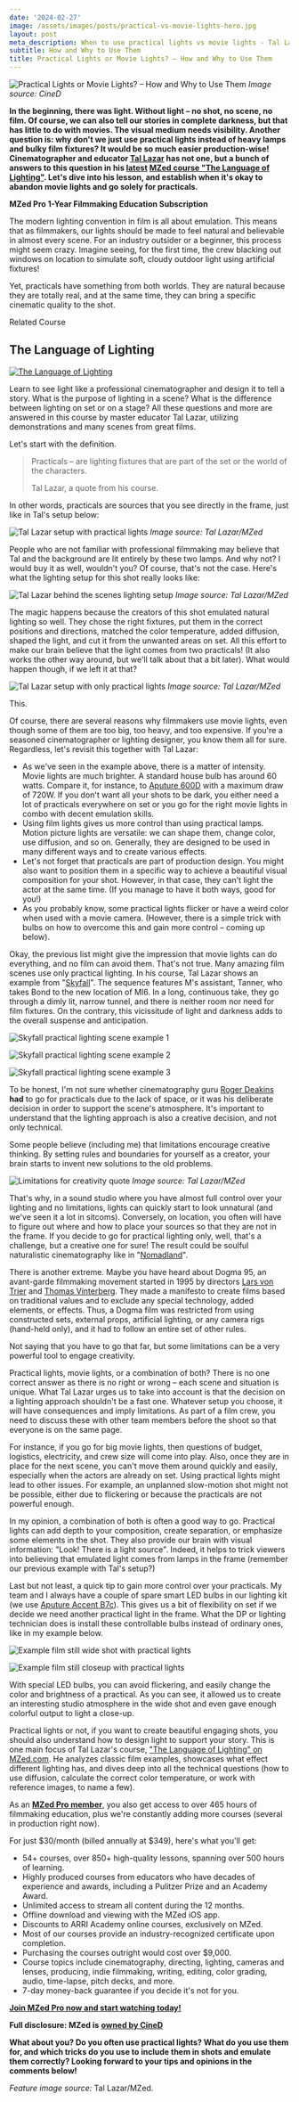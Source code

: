 ```yaml
---
date: '2024-02-27'
image: /assets/images/posts/practical-vs-movie-lights-hero.jpg
layout: post
meta_description: When to use practical lights vs movie lights - Tal Lazar explains the benefits, limitations, and creative decisions behind each approach.
subtitle: How and Why to Use Them
title: Practical Lights or Movie Lights? – How and Why to Use Them
---
```


![Practical Lights or Movie Lights? – How and Why to Use Them](/assets/images/posts/practical-vs-movie-lights-hero.jpg)
*Image source: CineD*

**In the beginning, there was light. Without light – no shot, no scene, no film. Of course, we can also tell our stories in complete darkness, but that has little to do with movies. The visual medium needs visibility. Another question is: why don't we just use practical lights instead of heavy lamps and bulky film fixtures? It would be so much easier production-wise! Cinematographer and educator [Tal Lazar](https://latentimages.com/) has not one, but a bunch of answers to this question in his [latest](https://www.cined.com/the-language-of-lighting-learn-how-to-design-light-like-a-pro-in-new-mzed-course/) [MZed course "The Language of Lighting"](https://www.mzed.com/courses/the-language-of-lighting?tap_a=17272-420962&tap_s=4468321-f817ef). Let's dive into his lesson, and establish when it's okay to abandon movie lights and go solely for practicals.**

**MZed Pro 1-Year Filmmaking Education Subscription**

The modern lighting convention in film is all about emulation. This means that as filmmakers, our lights should be made to feel natural and believable in almost every scene. For an industry outsider or a beginner, this process might seem crazy. Imagine seeing, for the first time, the crew blacking out windows on location to simulate soft, cloudy outdoor light using artificial fixtures!

Yet, practicals have something from both worlds. They are natural because they are totally real, and at the same time, they can bring a specific cinematic quality to the shot.

Related Course

## The Language of Lighting

[![The Language of Lighting](/assets/images/posts/practical-vs-movie-lights-language-lighting-course.jpg)](https://www.mzed.com/courses/the-language-of-lighting?tap_a=17272-420962&tap_s=3897887-d89a01)

Learn to see light like a professional cinematographer and design it to tell a story. What is the purpose of lighting in a scene? What is the difference between lighting on set or on a stage? All these questions and more are answered in this course by master educator Tal Lazar, utilizing demonstrations and many scenes from great films.

Let's start with the definition.

> Practicals – are lighting fixtures that are part of the set or the world of the characters.
> 
> Tal Lazar, a quote from his course.

In other words, practicals are sources that you see directly in the frame, just like in Tal's setup below:

![Tal Lazar setup with practical lights](/assets/images/posts/practical-vs-movie-lights-tal-setup-practicals.jpg)
*Image source: Tal Lazar/MZed*

People who are not familiar with professional filmmaking may believe that Tal and the background are lit entirely by these two lamps. And why not? I would buy it as well, wouldn't you? Of course, that's not the case. Here's what the lighting setup for this shot really looks like:

![Tal Lazar behind the scenes lighting setup](/assets/images/posts/practical-vs-movie-lights-tal-setup-bts.jpg)
*Image source: Tal Lazar/MZed*

The magic happens because the creators of this shot emulated natural lighting so well. They chose the right fixtures, put them in the correct positions and directions, matched the color temperature, added diffusion, shaped the light, and cut it from the unwanted areas on set. All this effort to make our brain believe that the light comes from two practicals! (It also works the other way around, but we'll talk about that a bit later). What would happen though, if we left it at that?

![Tal Lazar setup with only practical lights](/assets/images/posts/practical-vs-movie-lights-tal-setup-practicals-only.jpg)
*Image source: Tal Lazar/MZed*

This.

Of course, there are several reasons why filmmakers use movie lights, even though some of them are too big, too heavy, and too expensive. If you're a seasoned cinematographer or lighting designer, you know them all for sure. Regardless, let's revisit this together with Tal Lazar:

-   As we've seen in the example above, there is a matter of intensity. Movie lights are much brighter. A standard house bulb has around 60 watts. Compare it, for instance, to [Aputure 600D](https://www.bhphotovideo.com/c/product/1701497-REG/aputure_apa0212gw3_ls_600d_led_light.html/BI/7953/KBID/8488/SID/mascha) with a maximum draw of 720W. If you don't want all your shots to be dark, you either need a lot of practicals everywhere on set or you go for the right movie lights in combo with decent emulation skills.
-   Using film lights gives us more control than using practical lamps. Motion picture lights are versatile: we can shape them, change color, use diffusion, and so on. Generally, they are designed to be used in many different ways and to create various effects.
-   Let's not forget that practicals are part of production design. You might also want to position them in a specific way to achieve a beautiful visual composition for your shot. However, in that case, they can't light the actor at the same time. (If you manage to have it both ways, good for you!)
-   As you probably know, some practical lights flicker or have a weird color when used with a movie camera. (However, there is a simple trick with bulbs on how to overcome this and gain more control – coming up below).

Okay, the previous list might give the impression that movie lights can do everything, and no film can avoid them. That's not true. Many amazing film scenes use only practical lighting. In his course, Tal Lazar shows an example from "[Skyfall](https://www.imdb.com/title/tt1074638/)".  The sequence features M's assistant, Tanner, who takes Bond to the new location of MI6. In a long, continuous take, they go through a dimly lit, narrow tunnel, and there is neither room nor need for film fixtures. On the contrary, this vicissitude of light and darkness adds to the overall suspense and anticipation.

![Skyfall practical lighting scene example 1](/assets/images/posts/practical-vs-movie-lights-skyfall-scene-1.jpg)

![Skyfall practical lighting scene example 2](/assets/images/posts/practical-vs-movie-lights-skyfall-scene-2.jpg)

![Skyfall practical lighting scene example 3](/assets/images/posts/practical-vs-movie-lights-skyfall-scene-3.jpg)

To be honest, I'm not sure whether cinematography guru [Roger Deakins](https://www.imdb.com/name/nm0005683/?ref_=nv_sr_srsg_0_tt_2_nm_6_q_roger%2520dea) **had** to go for practicals due to the lack of space, or it was his deliberate decision in order to support the scene's atmosphere. It's important to understand that the lighting approach is also a creative decision, and not only technical.

Some people believe (including me) that limitations encourage creative thinking. By setting rules and boundaries for yourself as a creator, your brain starts to invent new solutions to the old problems.

![Limitations for creativity quote](/assets/images/posts/practical-vs-movie-lights-limitations-creativity.jpg)
*Image source: Tal Lazar/MZed*

That's why, in a sound studio where you have almost full control over your lighting and no limitations, lights can quickly start to look unnatural (and we've seen it a lot in sitcoms). Conversely, on location, you often will have to figure out where and how to place your sources so that they are not in the frame. If you decide to go for practical lighting only, well, that's a challenge, but a creative one for sure! The result could be soulful naturalistic cinematography like in "[Nomadland](https://www.cined.com/nomadland-a-masterclass-in-naturalistic-cinematography-with-dp-joshua-james-richards/)".

There is another extreme. Maybe you have heard about Dogma 95, an avant-garde filmmaking movement started in 1995 by directors [Lars von Trier](https://www.imdb.com/name/nm0001885/?ref_=nv_sr_srsg_0_tt_4_nm_4_q_lars%2520v) and [Thomas Vinterberg](https://www.imdb.com/name/nm0899121/?ref_=nv_sr_srsg_5_tt_2_nm_6_q_thomas%2520winter). They made a manifesto to create films based on traditional values and to exclude any special technology, added elements, or effects. Thus, a Dogma film was restricted from using constructed sets, external props, artificial lighting, or any camera rigs (hand-held only), and it had to follow an entire set of other rules.

Not saying that you have to go that far, but some limitations can be a very powerful tool to engage creativity.

Practical lights, movie lights, or a combination of both? There is no one correct answer as there is no right or wrong – each scene and situation is unique. What Tal Lazar urges us to take into account is that the decision on a lighting approach shouldn't be a fast one. Whatever setup you choose, it will have consequences and imply limitations. As part of a film crew, you need to discuss these with other team members before the shoot so that everyone is on the same page.

For instance, if you go for big movie lights, then questions of budget, logistics, electricity, and crew size will come into play. Also, once they are in place for the next scene, you can't move them around quickly and easily, especially when the actors are already on set. Using practical lights might lead to other issues. For example, an unplanned slow-motion shot might not be possible, either due to flickering or because the practicals are not powerful enough.

In my opinion, a combination of both is often a good way to go. Practical lights can add depth to your composition, create separation, or emphasize some elements in the shot. They also provide our brain with visual information: "Look! There is a light source". Indeed, it helps to trick viewers into believing that emulated light comes from lamps in the frame (remember our previous example with Tal's setup?)

Last but not least, a quick tip to gain more control over your practicals. My team and I always have a couple of spare smart LED bulbs in our lighting kit (we use [Aputure Accent B7c](https://www.bhphotovideo.com/c/product/1595337-REG/aputure_aacbc7_accent_b7c_led_light.html/BI/7953/KBID/8488/SID/mascha)). This gives us a bit of flexibility on set if we decide we need another practical light in the frame. What the DP or lighting technician does is install these controllable bulbs instead of ordinary ones, like in my example below.

![Example film still wide shot with practical lights](/assets/images/posts/practical-vs-movie-lights-example-wide-shot.jpg)

![Example film still closeup with practical lights](/assets/images/posts/practical-vs-movie-lights-example-closeup.jpg)

With special LED bulbs, you can avoid flickering, and easily change the color and brightness of a practical. As you can see, it allowed us to create an interesting studio atmosphere in the wide shot and even gave enough colorful output to light a close-up.

Practical lights or not, if you want to create beautiful engaging shots, you should also understand how to design light to support your story. This is one main focus of Tal Lazar's course, ["The Language of Lighting" on MZed.com](https://www.mzed.com/courses/the-language-of-lighting?tap_a=17272-420962&tap_s=4468321-f817ef). He analyzes classic film examples, showcases what effect different lighting has, and dives deep into all the technical questions (how to use diffusion, calculate the correct color temperature, or work with reference images, to name a few).  

As an [**MZed Pro member**](https://www.mzed.com/?tap_a=17272-420962&tap_s=4468321-f817ef), you also get access to over 465 hours of filmmaking education, plus we're constantly adding more courses (several in production right now).

For just $30/month (billed annually at $349), here's what you'll get:

-   54+ courses, over 850+ high-quality lessons, spanning over 500 hours of learning.
-   Highly produced courses from educators who have decades of experience and awards, including a Pulitzer Prize and an Academy Award.
-   Unlimited access to stream all content during the 12 months.
-   Offline download and viewing with the MZed iOS app.
-   Discounts to ARRI Academy online courses, exclusively on MZed.
-   Most of our courses provide an industry-recognized certificate upon completion.
-   Purchasing the courses outright would cost over $9,000.
-   Course topics include cinematography, directing, lighting, cameras and lenses, producing, indie filmmaking, writing, editing, color grading, audio, time-lapse, pitch decks, and more.
-   7-day money-back guarantee if you decide it's not for you.

[**Join MZed Pro now and start watching today!**](https://www.mzed.com/?tap_a=17272-420962&tap_s=4468321-f817ef)

**Full disclosure: MZed is** [**owned by CineD**](https://www.cined.com/cined-acquires-mzed/)

**What about you? Do you often use practical lights? What do you use them for, and which tricks do you use to include them in shots and emulate them correctly? Looking forward to your tips and opinions in the comments below!**

_Feature image source:_ Tal Lazar/MZed.